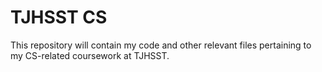 # TJHSST CS
This repository will contain my code and other relevant files pertaining to my CS-related coursework at TJHSST.
